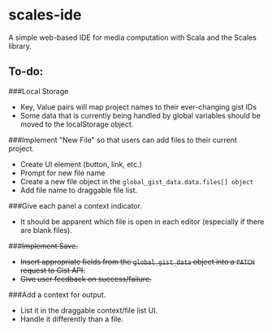 scales-ide
==========

A simple web-based IDE for media computation with Scala and the Scales library.

## To-do:
###Local Storage
* Key, Value pairs will map project names to their ever-changing gist IDs
* Some data that is currently being handled by global variables should be moved to the localStorage object. 

###Implement "New File" so that users can add files to their current project.
* Create UI element (button, link, etc.)
* Prompt for new file name
* Create a new file object in the `global_gist_data.data.files[] object`
* Add file name to draggable file list.

###Give each panel a context indicator.
* It should be apparent which file is open in each editor (especially if there are blank files).

###~~Implement Save.~~
* ~~Insert appropriate fields from the `global_gist_data` object into a `PATCH` request to Gist API.~~
* ~~Give user feedback on success/failure.~~

###Add a context for output.
* List it in the draggable context/file list UI.
* Handle it differently than a file.

